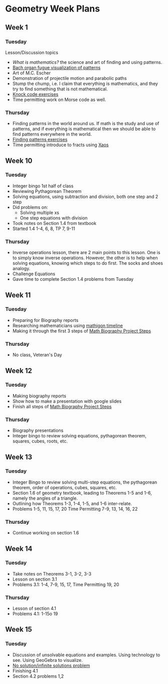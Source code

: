 # Geometry Week Plans

## Week 1
### Tuesday
Lesson/Discussion topics
* _What is mathematics?_ the science and art of finding and using patterns.
* [Bach organ fugue visualization of patterns](https://www.youtube.com/watch?v=ddbxFi3-UO4)
* Art of M.C. Escher
* Demonstration of projectile motion and parabolic paths
* Stump the chump, i.e. I claim that everything is mathematics, and they try to find something that is not mathematical.
* [Knock code exercises](https://docs.google.com/document/d/1U06XcsFspu8KAN_23WcwOCW-9xS24IluFGwGOy32qQg/edit?usp=sharing)
* Time permitting work on Morse code as well.

### Thursday
* Finding patterns in the world around us.  If math is the study and use of patterns, and if everything is mathematical then we should be able to find patterns everywhere in the world.
* [Finding patterns exercises](https://docs.google.com/document/d/1jFKtXioBGcuLrV7nrccva9nHKl5koOddg0Mj1-VoQ58/edit?usp=sharing)
* Time permitting introduce to fracts using [Xaos](https://xaos-project.github.io/)


## Week 10
### Tuesday
* Integer bingo 1st half of class
* Reviewing Pythagorean Theorem
* Solving equations, using subtraction and division, both one step and 2 step
* Did problems on:
  * Solving multiple xs
  * One step equations with division
* Took notes on Section 1.4 from textbook
* Started 1.4 1-4, 6, 8, TP 7, 9-11

### Thursday
* Inverse operations lesson, there are 2 main points to this lesson.  One is to simply know inverse operations.  However, the other is to help when solving equations, knowing which steps to do first.  The socks and shoes analogy.
* Challenge Equations
* Gave time to complete Section 1.4 problems from Tuesday

## Week 11
### Tuesday
* Preparing for Biography reports
* Researching mathematicians using [mathigon timeline](https://mathigon.org/timeline)
* Making it through the first 3 steps of [Math Biography Project Steps](https://bamath.org/casa/2019/math/biography-project)

### Thursday
* No class, Veteran's Day

## Week 12
### Tuesday
* Making biography reports
* Show how to make a presentation with google slides
* Finish all steps of [Math Biography Project Steps](https://bamath.org/casa/2019/math/biography-project)

### Thursday
* Biography presentations
* Integer bingo to review solving equations, pythagorean theorem, squares, cubes, roots, etc.

## Week 13
### Tuesday
* Integer Bingo to review solving multi-step equations, the pythagorean theorem, order of operations, cubes, squares, etc.
* Section 1.6 of geometry textbook, leading to Theorems 1-5 and 1-6, namely the angles of a triangle.
* Outlining how Theorems 1-3, 1-4, 1-5, and 1-6 inter-relate.
* Problems 1-5, 11, 15, 17, 20 Time Permitting 7-9, 13, 14, 16, 22

### Thursday
* Continue working on section 1.6

## Week 14
### Tuesday
* Take notes on Theorems 3-1, 3-2, 3-3
* Lesson on section 3.1
* Problems 3.1: 1-4, 7-9, 15, 17, Time Permitting 19, 20

### Thursday
* Lesson of section 4.1
* Problems 4.1: 1-15o 19

## Week 15
### Tuesday
* Discussion of unsolvable equations and examples.  Using technology to see.
Using GeoGebra to visualize.
* [No solution/infinite solutions problem](https://paper.dropbox.com/doc/No-solution-infinite-number-or-one--BYABe2YXDbJrVhsubmiPS~z2AQ-xgcEh4vffFxoMB2rJyDiU)
* Finishing 4.1
* Section 4.2 problems 1,2
